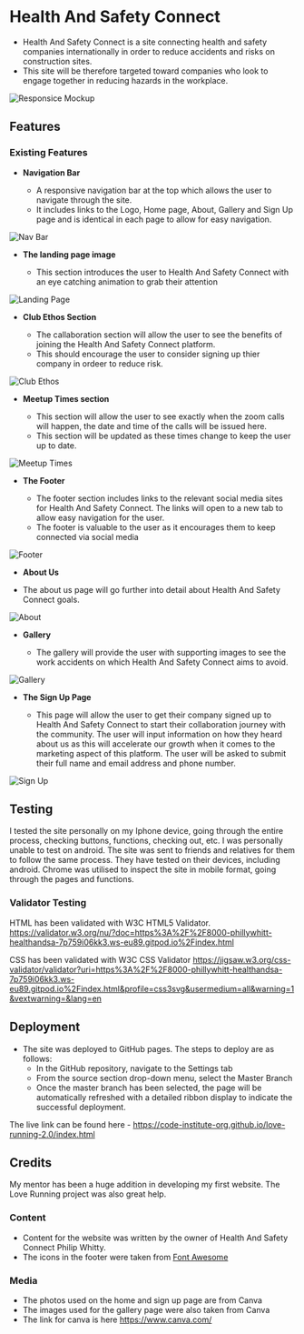 # Health And Safety Connect

- Health And Safety Connect is a site connecting health and safety companies internationally in order to reduce accidents and risks on construction sites.
- This site will be therefore targeted toward companies who look to engage together in reducing hazards in the workplace. 

![Responsice Mockup](./assets/css/images/am_i_responsive_main_image.png)

## Features 


### Existing Features

- __Navigation Bar__

  - A responsive navigation bar at the top which allows the user to navigate through the site.
  - It includes links to the Logo, Home page, About, Gallery and Sign Up page and is identical in each page to allow for easy navigation.

![Nav Bar](./assets/css/images/nav_bar_readme.png)

- __The landing page image__
 
  - This section introduces the user to Health And Safety Connect with an eye catching animation to grab their attention

![Landing Page](./assets/css/images/landing_page_readme.png)

- __Club Ethos Section__

  - The callaboration section will allow the user to see the benefits of joining the Health And Safety Connect platform. 
  - This should encourage the user to consider signing up thier company in ordeer to reduce risk. 

![Club Ethos](./assets/css/images/collaboration_readme.png)

- __Meetup Times section__

  - This section will allow the user to see exactly when the zoom calls will happen, the date and time of the calls will be issued here. 
  - This section will be updated as these times change to keep the user up to date. 

![Meetup Times](./assets/css/images/zoom_readme.png)

- __The Footer__ 

  - The footer section includes links to the relevant social media sites for Health And Safety Connect. The links will open to a new tab to allow easy navigation for the user. 
  - The footer is valuable to the user as it encourages them to keep connected via social media

![Footer](./assets/css/images/footer_readme.png)

- __About Us__

 - The about us page will go further into detail about Health And Safety Connect goals.

![About](./assets/css/images/about_us_readme.png)
 

- __Gallery__

  - The gallery will provide the user with supporting images to see the work accidents on which Health And Safety Connect aims to avoid. 
  

![Gallery](./assets/css/images/gallery_readme.png)


- __The Sign Up Page__

  - This page will allow the user to get their company signed up to Health And Safety Connect to start their collaboration journey with the community. The user will input information on how they heard about us as this will accelerate our growth when it comes to the marketing aspect of this platform. The user will be asked to submit their full name and email address and phone number. 

![Sign Up](./assets/css/images/sign_up_readme.png)



## Testing 

I tested the site personally on my Iphone device, going through the entire process, checking buttons, functions, checking out, etc. I was personally unable to test on android.
The site was sent to friends and relatives for them to follow the same process. They have tested on their devices, including android.
Chrome was utilised to inspect the site in mobile format, going through the pages and functions.

### Validator Testing 

HTML has been validated with W3C HTML5 Validator.
https://validator.w3.org/nu/?doc=https%3A%2F%2F8000-phillywhitt-healthandsa-7p759i06kk3.ws-eu89.gitpod.io%2Findex.html

CSS has been validated with W3C CSS Validator 
https://jigsaw.w3.org/css-validator/validator?uri=https%3A%2F%2F8000-phillywhitt-healthandsa-7p759i06kk3.ws-eu89.gitpod.io%2Findex.html&profile=css3svg&usermedium=all&warning=1&vextwarning=&lang=en


## Deployment


- The site was deployed to GitHub pages. The steps to deploy are as follows: 
  - In the GitHub repository, navigate to the Settings tab 
  - From the source section drop-down menu, select the Master Branch
  - Once the master branch has been selected, the page will be automatically refreshed with a detailed ribbon display to indicate the successful deployment. 

The live link can be found here - https://code-institute-org.github.io/love-running-2.0/index.html 


## Credits 

My mentor has been a huge addition in developing my first website. The Love Running project was also great help.

### Content 

- Content for the website was written by the owner of Health And Safety Connect Philip Whitty.
- The icons in the footer were taken from [Font Awesome](https://fontawesome.com/)

### Media

- The photos used on the home and sign up page are from Canva
- The images used for the gallery page were also taken from Canva
- The link for canva is here https://www.canva.com/






